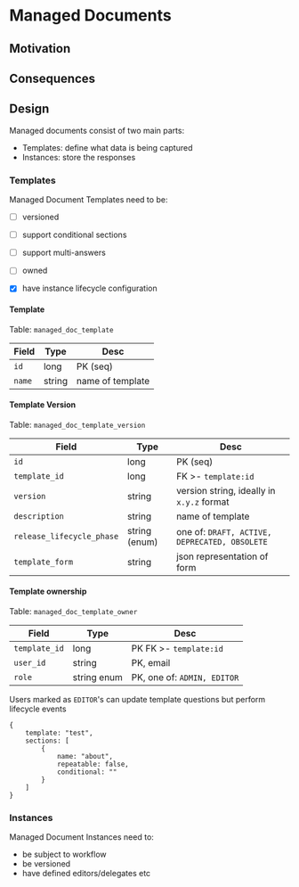 # Managed Documents

## Motivation

## Consequences

## Design

Managed documents consist of two main parts:
    
- Templates: define what data is being captured 
- Instances: store the responses 


### Templates

Managed Document Templates need to be:
 
 - [ ] versioned
 - [ ] support conditional sections
 - [ ] support multi-answers
 - [ ] owned
 - [x] have instance lifecycle configuration


#### Template 

Table: `managed_doc_template`

| Field | Type | Desc |
| --- | --- | --- |
| `id` | long | PK (seq) |
| `name` | string | name of template |


#### Template Version

Table: `managed_doc_template_version`

| Field | Type | Desc |
| --- | --- | --- |
| `id` | long | PK (seq) |
| `template_id` | long | FK >- `template:id` |
| `version` | string | version string, ideally in `x.y.z` format |
| `description` | string | name of template |
| `release_lifecycle_phase` | string (enum) | one of: `DRAFT, ACTIVE, DEPRECATED, OBSOLETE` |
| `template_form` | string | json representation of form |


#### Template ownership

Table: `managed_doc_template_owner`

| Field | Type | Desc |
| --- | --- | --- |
| `template_id` | long | PK FK >- `template:id` |
| `user_id` | string | PK, email |
| `role` | string enum | PK, one of: `ADMIN, EDITOR` |

Users marked as `EDITOR`'s can update template questions but perform lifecycle events



```
{
    template: "test",
    sections: [
        { 
            name: "about", 
            repeatable: false, 
            conditional: ""
        }
    ]
}
```


### Instances

Managed Document Instances need to:
 
 - be subject to workflow
 - be versioned
 - have defined editors/delegates etc
 